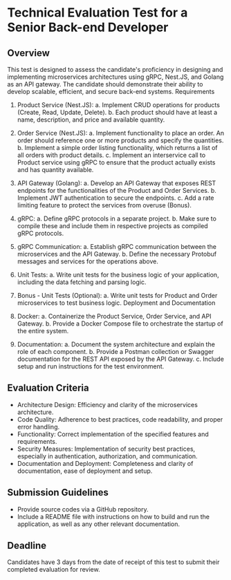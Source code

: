 # Technical Evaluation Test for a Senior Back-end Developer

## Overview

This test is designed to assess the candidate's proficiency in designing and implementing microservices
architectures using gRPC, Nest.JS, and Golang as an API gateway. The candidate should demonstrate their ability
to develop scalable, efficient, and secure back-end systems.
Requirements

1. Product Service (Nest.JS):
    a. Implement CRUD operations for products (Create, Read, Update, Delete).
    b. Each product should have at least a name, description, and price and available quantity.

2. Order Service (Nest.JS):
    a. Implement functionality to place an order. An order should reference one or more products and
    specify the quantities.
    b. Implement a simple order listing functionality, which returns a list of all orders with product
    details.
    c. Implement an interservice call to Product service using gRPC to ensure that the product actually
    exists and has quantity available.

3. API Gateway (Golang):
    a. Develop an API Gateway that exposes REST endpoints for the functionalities of the Product and
    Order Services.
    b. Implement JWT authentication to secure the endpoints.
    c. Add a rate limiting feature to protect the services from overuse (Bonus).

4. gRPC:
    a. Define gRPC protocols in a separate project.
    b. Make sure to compile these and include them in respective projects as compiled gRPC protocols.

5. gRPC Communication:
    a. Establish gRPC communication between the microservices and the API Gateway.
    b. Define the necessary Protobuf messages and services for the operations above.

6. Unit Tests:
    a. Write unit tests for the business logic of your application, including the data fetching and parsing
    logic.

7. Bonus - Unit Tests (Optional):
    a. Write unit tests for Product and Order microservices to test business logic.
    Deployment and Documentation

1. Docker:
    a. Containerize the Product Service, Order Service, and API Gateway.
    b. Provide a Docker Compose file to orchestrate the startup of the entire system.

2. Documentation:
    a. Document the system architecture and explain the role of each component.
    b. Provide a Postman collection or Swagger documentation for the REST API exposed by the API
    Gateway.
    c. Include setup and run instructions for the test environment.

## Evaluation Criteria

- Architecture Design: Efficiency and clarity of the microservices architecture.
- Code Quality: Adherence to best practices, code readability, and proper error handling.
- Functionality: Correct implementation of the specified features and requirements.
- Security Measures: Implementation of security best practices, especially in authentication,
authorization, and communication.
- Documentation and Deployment: Completeness and clarity of documentation, ease of deployment and
setup.

## Submission Guidelines

- Provide source codes via a GitHub repository.
- Include a README file with instructions on how to build and run the application, as well as any other
relevant documentation.

## Deadline

Candidates have 3 days from the date of receipt of this test to submit their completed evaluation for review.
